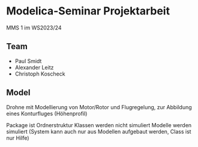 # Modelica-Seminar Projektarbeit
MMS 1 im WS2023/24

## Team
- Paul Smidt
- Alexander Leitz
- Christoph Koscheck

## Model
Drohne mit Modellierung von Motor/Rotor und Flugregelung, zur Abbildung eines Konturfluges (Höhenprofil)

Package ist Ordnerstruktur
Klassen werden nicht simuliert
Modelle werden simuliert (System kann auch nur aus Modellen aufgebaut werden, Class ist nur Hilfe)
